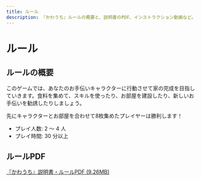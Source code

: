 ```yaml
---
title: ルール
description: 『かわうち』ルールの概要と、説明書のPDF、インストラクション動画など。
---
```


# ルール

## ルールの概要

このゲームでは、あなたのお手伝いキャラクターに行動させて家の完成を目指していきます。食料を集めて、スキルを使ったり、お部屋を建設したり、新しいお手伝いを勧誘したりしましょう。

先にキャラクターとお部屋を合わせて8枚集めたプレイヤーは勝利します！

- プレイ人数: 2 ～ 4 人
- プレイ時間: 30 分以上

## ルールPDF

<a class="btn btn-primary" role="button" href="{{ '/assets/pdf/kawauchi-instruction.pdf' | relative_url }}"><i class="bi bi-filetype-pdf fs-5"></i> 『かわうち』説明書・ルールPDF (9.26MB)</a>
